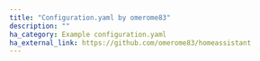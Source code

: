 ```yaml
---
title: "Configuration.yaml by omerome83"
description: ""
ha_category: Example configuration.yaml
ha_external_link: https://github.com/omerome83/homeassistant
---
```

